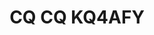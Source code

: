 ---
title: "CQ CQ KQ4AFY"

description: "Located in Central Florida grid EL98jf"
cascade:
  featured_image: '/images/20211003_092606.jpg'
---